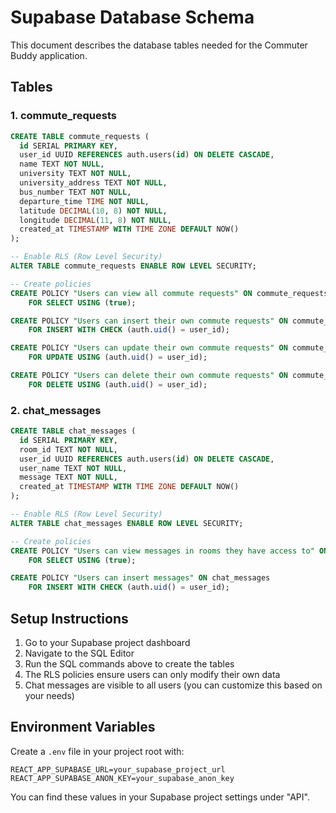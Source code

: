 # Supabase Database Schema

This document describes the database tables needed for the Commuter Buddy application.

## Tables

### 1. commute_requests
```sql
CREATE TABLE commute_requests (
  id SERIAL PRIMARY KEY,
  user_id UUID REFERENCES auth.users(id) ON DELETE CASCADE,
  name TEXT NOT NULL,
  university TEXT NOT NULL,
  university_address TEXT NOT NULL,
  bus_number TEXT NOT NULL,
  departure_time TIME NOT NULL,
  latitude DECIMAL(10, 8) NOT NULL,
  longitude DECIMAL(11, 8) NOT NULL,
  created_at TIMESTAMP WITH TIME ZONE DEFAULT NOW()
);

-- Enable RLS (Row Level Security)
ALTER TABLE commute_requests ENABLE ROW LEVEL SECURITY;

-- Create policies
CREATE POLICY "Users can view all commute requests" ON commute_requests
    FOR SELECT USING (true);

CREATE POLICY "Users can insert their own commute requests" ON commute_requests
    FOR INSERT WITH CHECK (auth.uid() = user_id);

CREATE POLICY "Users can update their own commute requests" ON commute_requests
    FOR UPDATE USING (auth.uid() = user_id);

CREATE POLICY "Users can delete their own commute requests" ON commute_requests
    FOR DELETE USING (auth.uid() = user_id);
```

### 2. chat_messages
```sql
CREATE TABLE chat_messages (
  id SERIAL PRIMARY KEY,
  room_id TEXT NOT NULL,
  user_id UUID REFERENCES auth.users(id) ON DELETE CASCADE,
  user_name TEXT NOT NULL,
  message TEXT NOT NULL,
  created_at TIMESTAMP WITH TIME ZONE DEFAULT NOW()
);

-- Enable RLS (Row Level Security)
ALTER TABLE chat_messages ENABLE ROW LEVEL SECURITY;

-- Create policies
CREATE POLICY "Users can view messages in rooms they have access to" ON chat_messages
    FOR SELECT USING (true);

CREATE POLICY "Users can insert messages" ON chat_messages
    FOR INSERT WITH CHECK (auth.uid() = user_id);
```

## Setup Instructions

1. Go to your Supabase project dashboard
2. Navigate to the SQL Editor
3. Run the SQL commands above to create the tables
4. The RLS policies ensure users can only modify their own data
5. Chat messages are visible to all users (you can customize this based on your needs)

## Environment Variables

Create a `.env` file in your project root with:

```
REACT_APP_SUPABASE_URL=your_supabase_project_url
REACT_APP_SUPABASE_ANON_KEY=your_supabase_anon_key
```

You can find these values in your Supabase project settings under "API".
